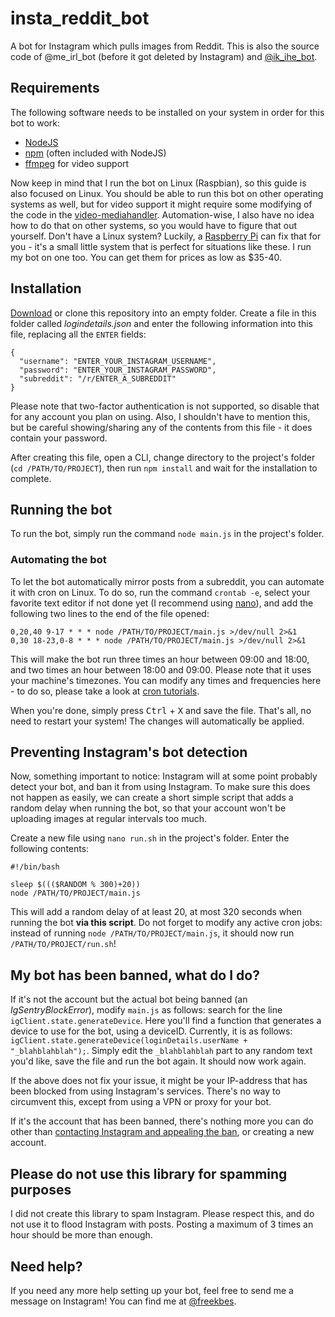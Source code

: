 # insta_reddit_bot

A bot for Instagram which pulls images from Reddit. This is also the source code of @me_irl_bot (before it got deleted by Instagram) and [@ik_ihe_bot](https://www.instagram.com/ik_ihe_bot).



## Requirements

The following software needs to be installed on your system in order for this bot to work:
- [NodeJS](https://nodejs.org/)
- [npm](https://www.npmjs.com/get-npm) (often included with NodeJS)
- [ffmpeg](https://github.com/adaptlearning/adapt_authoring/wiki/Installing-FFmpeg) for video support

Now keep in mind that I run the bot on Linux (Raspbian), so this guide is also focused on Linux. You should be able to run this bot on other operating systems as well, but for video support it might require some modifying of the code in the [video-mediahandler](https://github.com/FreekBes/insta_reddit_bot/blob/master/media_handlers/video.js). Automation-wise, I also have no idea how to do that on other systems, so you would have to figure that out yourself. Don't have a Linux system? Luckily, a [Raspberry Pi](https://www.raspberrypi.org/) can fix that for you - it's a small little system that is perfect for situations like these. I run my bot on one too. You can get them for prices as low as $35-40.


## Installation

[Download](https://github.com/FreekBes/insta_reddit_bot/archive/master.zip) or clone this repository into an empty folder. Create a file in this folder called *logindetails.json* and enter the following information into this file, replacing all the `ENTER` fields:
```
{
  "username": "ENTER_YOUR_INSTAGRAM_USERNAME",
  "password": "ENTER_YOUR_INSTAGRAM_PASSWORD",
  "subreddit": "/r/ENTER_A_SUBREDDIT"
}
```

Please note that two-factor authentication is not supported, so disable that for any account you plan on using. Also, I shouldn't have to mention this, but be careful showing/sharing any of the contents from this file - it does contain your password.

After creating this file, open a CLI, change directory to the project's folder (`cd /PATH/TO/PROJECT`), then run `npm install` and wait for the installation to complete.



## Running the bot

To run the bot, simply run the command `node main.js` in the project's folder.



### Automating the bot

To let the bot automatically mirror posts from a subreddit, you can automate it with cron on Linux. To do so, run the command `crontab -e`, select your favorite text editor if not done yet (I recommend using [nano](https://www.howtogeek.com/howto/42980/the-beginners-guide-to-nano-the-linux-command-line-text-editor/)), and add the following two lines to the end of the file opened:

```
0,20,40 9-17 * * * node /PATH/TO/PROJECT/main.js >/dev/null 2>&1
0,30 18-23,0-8 * * * node /PATH/TO/PROJECT/main.js >/dev/null 2>&1
```

This will make the bot run three times an hour between 09:00 and 18:00, and two times an hour between 18:00 and 09:00. Please note that it uses your machine's timezones. You can modify any times and frequencies here - to do so, please take a look at [cron tutorials](https://www.google.com/search?q=how+to+edit+a+cron+file).

When you're done, simply press <kbd>Ctrl</kbd> + <kbd>X</kbd> and save the file. That's all, no need to restart your system! The changes will automatically be applied.



## Preventing Instagram's bot detection

Now, something important to notice: Instagram will at some point probably detect your bot, and ban it from using Instagram. To make sure this does not happen as easily, we can create a short simple script that adds a random delay when running the bot, so that your account won't be uploading images at regular intervals too much.

Create a new file using `nano run.sh` in the project's folder. Enter the following contents:

```
#!/bin/bash

sleep $((($RANDOM % 300)+20))
node /PATH/TO/PROJECT/main.js
```

This will add a random delay of at least 20, at most 320 seconds when running the bot **via this script**. Do not forget to modify any active cron jobs: instead of running `node /PATH/TO/PROJECT/main.js`, it should now run `/PATH/TO/PROJECT/run.sh`!



## My bot has been banned, what do I do?

If it's not the account but the actual bot being banned (an *IgSentryBlockError*), modify `main.js` as follows: search for the line `igClient.state.generateDevice`. Here you'll find a function that generates a device to use for the bot, using a deviceID. Currently, it is as follows: `igClient.state.generateDevice(loginDetails.userName + "_blahblahblah");`. Simply edit the `_blahblahblah` part to any random text you'd like, save the file and run the bot again. It should now work again.

If the above does not fix your issue, it might be your IP-address that has been blocked from using Instagram's services. There's no way to circumvent this, except from using a VPN or proxy for your bot.

If it's the account that has been banned, there's nothing more you can do other than [contacting Instagram and appealing the ban](https://help.instagram.com/contact/606967319425038), or creating a new account.



## Please do not use this library for spamming purposes

I did not create this library to spam Instagram. Please respect this, and do not use it to flood Instagram with posts. Posting a maximum of 3 times an hour should be more than enough.



## Need help?

If you need any more help setting up your bot, feel free to send me a message on Instagram! You can find me at [@freekbes](https://www.instagram.com/freekbes).
